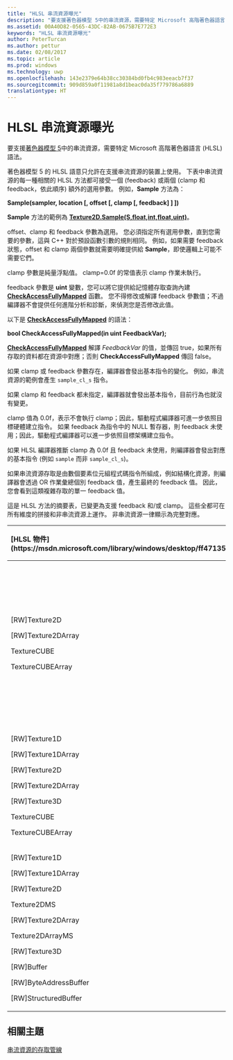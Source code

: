 ```yaml
---
title: "HLSL 串流資源曝光"
description: "要支援著色器模型 5中的串流資源，需要特定 Microsoft 高階著色器語言 (HLSL) 語法。"
ms.assetid: 00A40D82-0565-43DC-82AB-0675B7E772E3
keywords: "HLSL 串流資源曝光"
author: PeterTurcan
ms.author: pettur
ms.date: 02/08/2017
ms.topic: article
ms.prod: windows
ms.technology: uwp
ms.openlocfilehash: 143e2379e64b38cc30384bd0fb4c983eeacb7f37
ms.sourcegitcommit: 909d859a0f11981a8d1beac0da35f779786a6889
translationtype: HT
---
```

# <a name="hlsl-streaming-resources-exposure"></a>HLSL 串流資源曝光


要支援[著色器模型 5](https://msdn.microsoft.com/library/windows/desktop/ff471356)中的串流資源，需要特定 Microsoft 高階著色器語言 (HLSL) 語法。

著色器模型 5 的 HLSL 語意只允許在支援串流資源的裝置上使用。 下表中串流資源的每一種相關的 HLSL 方法都可接受一個 (feedback) 或兩個 (clamp 和 feedback，依此順序) 額外的選用參數。 例如，**Sample** 方法為：

**Sample(sampler, location \[, offset \[, clamp \[, feedback\] \] \])**

**Sample** 方法的範例為 [**Texture2D.Sample(S,float,int,float,uint)**](https://msdn.microsoft.com/library/windows/desktop/dn393787)。

offset、clamp 和 feedback 參數為選用。 您必須指定所有選用參數，直到您需要的參數，這與 C++ 對於預設函數引數的規則相同。 例如，如果需要 feedback 狀態，offset 和 clamp 兩個參數就需要明確提供給 **Sample**，即使邏輯上可能不需要它們。

clamp 參數是純量浮點值。 clamp=0.0f 的常值表示 clamp 作業未執行。

feedback 參數是 **uint** 變數，您可以將它提供給記憶體存取查詢內建 [**CheckAccessFullyMapped**](https://msdn.microsoft.com/library/windows/desktop/dn292083) 函數。 您不得修改或解譯 feedback 參數值；不過編譯器不會提供任何進階分析和診斷，來偵測您是否修改此值。

以下是 [**CheckAccessFullyMapped**](https://msdn.microsoft.com/library/windows/desktop/dn292083) 的語法：

**bool CheckAccessFullyMapped(in uint FeedbackVar);**

[**CheckAccessFullyMapped**](https://msdn.microsoft.com/library/windows/desktop/dn292083) 解譯 *FeedbackVar* 的值，並傳回 true，如果所有存取的資料都在資源中對應；否則 **CheckAccessFullyMapped** 傳回 false。

如果 clamp 或 feedback 參數存在，編譯器會發出基本指令的變化。 例如，串流資源的範例會產生 `sample_cl_s` 指令。

如果 clamp 和 feedback 都未指定，編譯器就會發出基本指令，目前行為也就沒有變更。

clamp 值為 0.0f，表示不會執行 clamp；因此，驅動程式編譯器可進一步依照目標硬體建立指令。 如果 feedback 為指令中的 NULL 暫存器，則 feedback 未使用；因此，驅動程式編譯器可以進一步依照目標架構建立指令。

如果 HLSL 編譯器推斷 clamp 為 0.0f 且 feedback 未使用，則編譯器會發出對應的基本指令 (例如 `sample` 而非 `sample_cl_s`)。

如果串流資源存取是由數個要素位元組程式碼指令所組成，例如結構化資源，則編譯器會透過 OR 作業彙總個別 feedback 值，產生最終的 feedback 值。 因此，您會看到這類複雜存取的單一 feedback 值。

這是 HLSL 方法的摘要表，已變更為支援 feedback 和/或 clamp。 這些全都可在所有維度的拼接和非串流資源上運作。 非串流資源一律顯示為完整對應。

<table>
<colgroup>
<col width="50%" />
<col width="50%" />
</colgroup>
<thead>
<tr class="header">
<th align="left">[HLSL 物件](https://msdn.microsoft.com/library/windows/desktop/ff471359)</th>
<th align="left">包含 feedback 選項 (*) 的內建方法 - 也有 clamp 選項</th>
</tr>
</thead>
<tbody>
<tr class="odd">
<td align="left"><p>[RW]Texture2D</p>
<p>[RW]Texture2DArray</p>
<p>TextureCUBE</p>
<p>TextureCUBEArray</p></td>
<td align="left"><p>Gather</p>
<p>GatherRed</p>
<p>GatherGreen</p>
<p>GatherBlue</p>
<p>GatherAlpha</p>
<p>GatherCmp</p>
<p>GatherCmpRed</p>
<p>GatherCmpGreen</p>
<p>GatherCmpBlue</p>
<p>GatherCmpAlpha</p></td>
</tr>
<tr class="even">
<td align="left"><p>[RW]Texture1D</p>
<p>[RW]Texture1DArray</p>
<p>[RW]Texture2D</p>
<p>[RW]Texture2DArray</p>
<p>[RW]Texture3D</p>
<p>TextureCUBE</p>
<p>TextureCUBEArray</p></td>
<td align="left"><p>Sample*</p>
<p>SampleBias*</p>
<p>SampleCmp*</p>
<p>SampleCmpLevelZero</p>
<p>SampleGrad*</p>
<p>SampleLevel</p></td>
</tr>
<tr class="odd">
<td align="left"><p>[RW]Texture1D</p>
<p>[RW]Texture1DArray</p>
<p>[RW]Texture2D</p>
<p>Texture2DMS</p>
<p>[RW]Texture2DArray</p>
<p>Texture2DArrayMS</p>
<p>[RW]Texture3D</p>
<p>[RW]Buffer</p>
<p>[RW]ByteAddressBuffer</p>
<p>[RW]StructuredBuffer</p></td>
<td align="left">Load</td>
</tr>
</tbody>
</table>

 

## <a name="span-idrelated-topicsspanrelated-topics"></a><span id="related-topics"></span>相關主題


[串流資源的存取管線](pipeline-access-to-streaming-resources.md)

 

 




